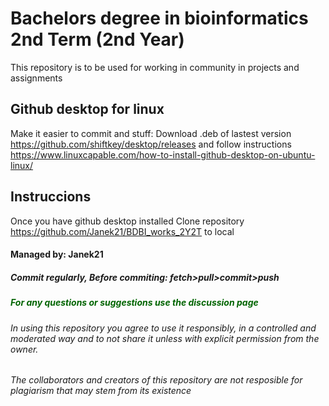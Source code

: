 # Bachelors degree in bioinformatics 2nd Term (2nd Year)

This repository is to be used for working in community in projects and assignments

## Github desktop for linux

Make it easier to commit and stuff:
Download .deb of lastest version
https://github.com/shiftkey/desktop/releases
and follow instructions
https://www.linuxcapable.com/how-to-install-github-desktop-on-ubuntu-linux/

## Instruccions
Once you have github desktop installed
  Clone repository https://github.com/Janek21/BDBI_works_2Y2T to local
#### Managed by: Janek21

##### Commit regularly, Before commiting: fetch>pull>commit>push


##### <span style="color:darkgreen">For any questions or suggestions use the discussion page</span>


###### In using this repository you agree to use it responsibly, in a controlled and moderated way and to not share it unless with explicit permission from the owner.
###### The collaborators and creators of this repository are not resposible for plagiarism that may stem from its existence
